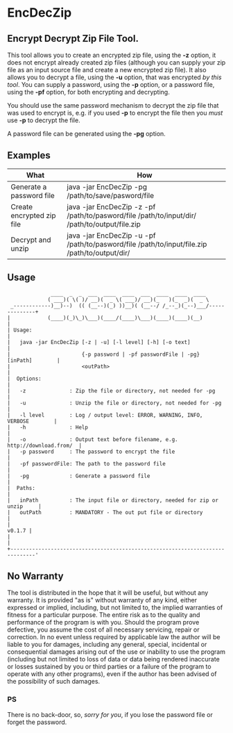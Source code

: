 # EncDecZip
Encrypt Decrypt Zip File Tool.
---
This tool allows you to create an encrypted zip file, using the **-z** option, it does not encrypt already created zip files (although you can supply your zip file as an input source file and create a new encrypted zip file). It also allows you to decrypt a file, using the **-u** option, that was encrypted *by this tool*.  You can supply a password, using the **-p** option, or a password file, using the **-pf** option, for both encrypting and decrypting.  

You should use the same password mechanism to decrypt the zip file that was used to encrypt is, e.g. if you used **-p** to encrypt the file then you *must* use **-p** to decrypt the file.

A password file can be generated using the **-pg** option.

## Examples
|What                               |How|
|---|---|
| Generate a password file | java -jar EncDecZip -pg /path/to/save/pasword/file |
| Create encrypted zip file| java -jar EncDecZip -z -pf /path/to/pasword/file /path/to/input/dir/ /path/to/output/file.zip |
| Decrypt and unzip |  java -jar EncDecZip -u -pf /path/to/pasword/file /path/to/input/file.zip /path/to/output/dir/ |

## Usage
```	
              ____  _  _  ___  ____  ____  ___  ____  ____  ____               
             ( ___)( \( )/ __)(  _ \( ___)/ __)(_   )(_  _)(  _ \              
 _------------)__)--)  (( (__--)(_) ))__)( (__--/ /_--_)(_--)___/--------------+
|            (____)(_)\_)\___)(____/(____)\___)(____)(____)(__)                |
| Usage:                                                                       |
|   java -jar EncDecZip [-z | -u] [-l level] [-h] [-o text]                    |
|                       {-p password | -pf passwordFile | -pg} [inPath]        |
|                       <outPath>                                              |
|  Options:                                                                    |
|   -z              : Zip the file or directory, not needed for -pg            |
|   -u              : Unzip the file or directory, not needed for -pg          |
|   -l level        : Log / output level: ERROR, WARNING, INFO, VERBOSE        |
|   -h              : Help                                                     |
|   -o              : Output text before filename, e.g. http://download.from/  |
|   -p password     : The password to encrypt the file                         |
|   -pf passwordFile: The path to the password file                            |
|   -pg             : Generate a password file                                 |
|  Paths:                                                                      |
|   inPath          : The input file or directory, needed for zip or unzip     |
|   outPath         : MANDATORY - The out put file or directory                |
|                                                                       v0.1.7 |
|                                                                              |
+------------------------------------------------------------------------------'
```

## No Warranty
The tool is distributed in the hope that it will be useful, but without any warranty. It is provided "as is" without warranty of any kind, either expressed or implied, including, but not limited to, the implied warranties of fitness for a particular purpose. The entire risk as to the quality and performance of the program is with you. Should the program prove defective, you assume the cost of all necessary servicing, repair or correction. 
In no event unless required by applicable law the author will be liable to you for damages, including any general, special, incidental or consequential damages arising out of the use or inability to use the program (including but not limited to loss of data or data being rendered inaccurate or losses sustained by you or third parties or a failure of the program to operate with any other programs), even if the author has been advised of the possibility of such damages. 


### PS
There is no back-door, so, *sorry for you*, if you lose the password file or forget the password.
